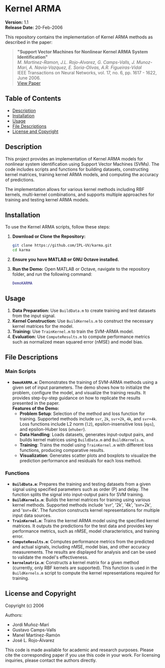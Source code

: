 # Kernel ARMA

**Version:** 1.1  
**Release Date:** 20-Feb-2006  

This repository contains the implementation of Kernel ARMA methods as described in the paper:

> **"Support Vector Machines for Nonlinear Kernel ARMA System Identification"**  
> *M. Martinez-Ramon, J.L. Rojo-Alvarez, G. Camps-Valls, J. Munoz-Mari, A. Navia-Vazquez, E. Soria-Olivas, A.R. Figueiras-Vidal*  
> IEEE Transactions on Neural Networks, vol. 17, no. 6, pp. 1617 - 1622, June 2006.  
> [View Paper](https://ieeexplore.ieee.org/abstract/document/4012036)  

## Table of Contents
- [Description](#description)
- [Installation](#installation)
- [Usage](#usage)
- [File Descriptions](#file-descriptions)
- [License and Copyright](#license-and-copyright)

## Description
This project provides an implementation of Kernel ARMA models for nonlinear system identification using Support Vector Machines (SVMs). The code includes scripts and functions for building datasets, constructing kernel matrices, training kernel ARMA models, and computing the accuracy of predictions.

The implementation allows for various kernel methods including RBF kernels, multi-kernel combinations, and supports multiple approaches for training and testing kernel ARMA models.

## Installation
To use the Kernel ARMA scripts, follow these steps:

1. **Download or Clone the Repository:**
   ```bash
   git clone https://github.com/IPL-UV/karma.git
   cd karma
   ```
2. **Ensure you have MATLAB or GNU Octave installed.**

3. **Run the Demo:**
   Open MATLAB or Octave, navigate to the repository folder, and run the following command:
   ```matlab
   DemoKARMA
   ```

## Usage
1. **Data Preparation:** Use `BuildData.m` to create training and test datasets from the input signal.
2. **Kernel Construction:** Use `BuildKernels.m` to construct the necessary kernel matrices for the model.
3. **Training:** Use `TrainKernel.m` to train the SVM-ARMA model.
4. **Evaluation:** Use `ComputeResults.m` to compute performance metrics such as normalized mean squared error (nMSE) and model bias.

## File Descriptions

### **Main Scripts**
- **`DemoKARMA.m`**: Demonstrates the training of SVM-ARMA methods using a given set of input parameters. The demo shows how to initialize the problem, configure the model, and visualize the training results. It provides step-by-step guidance on how to replicate the results presented in the paper.  
  **Features of the Demo:**
  - **Problem Setup**: Selection of the method and loss function for training. Supported methods include `svr`, `2k`, `svr+2k`, `4k`, and `svr+4k`. Loss functions include L2 norm (`l2`), epsilon-insensitive loss (`eps`), and epsilon-Huber loss (`ehuber`).
  - **Data Handling**: Loads datasets, generates input-output pairs, and builds kernel matrices using `BuildData.m` and `BuildKernels.m`.
  - **Training**: Trains the model using `TrainKernel.m` with different loss functions, producing comparative results.
  - **Visualization**: Generates scatter plots and boxplots to visualize the prediction performance and residuals for each loss method.

### **Functions**
- **`BuildData.m`**: Prepares the training and testing datasets from a given signal using specified parameters such as order (P) and delay. The function splits the signal into input-output pairs for SVM training.
- **`BuildKernels.m`**: Builds the kernel matrices for training using various kernel methods. Supported methods include 'svr', '2k', '4k', 'svr+2k', and 'svr+4k'. The function constructs kernel representations for multiple input data sources.
- **`TrainKernel.m`**: Trains the kernel ARMA model using the specified kernel matrices. It outputs the predictions for the test data and provides key performance metrics, such as nMSE, model characteristics, and training error.
- **`ComputeResults.m`**: Computes performance metrics from the predicted and actual signals, including nMSE, model bias, and other accuracy measurements. The results are displayed for analysis and can be used to validate the model's effectiveness.
- **`kernelmatrix.m`**: Constructs a kernel matrix for a given method (currently, only RBF kernels are supported). This function is used in the `BuildKernels.m` script to compute the kernel representations required for training.

## License and Copyright
Copyright (c) 2006

Authors:
- Jordi Muñoz-Marí  
- Gustavo Camps-Valls  
- Manel Martínez-Ramón  
- José L. Rojo-Álvarez  

This code is made available for academic and research purposes. Please cite the corresponding paper if you use this code in your work. For licensing inquiries, please contact the authors directly.

